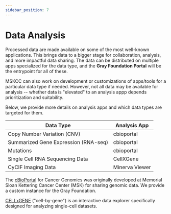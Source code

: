 ```yaml
---
sidebar_position: 7
---
```


# Data Analysis

Processed data are made available on some of the most well-known applications.
This brings data to a bigger stage for collaboration, analysis, and more impactful data sharing. 
The data can be distributed on multiple apps specialized for the data type, and the **Gray Foundation Portal** will be the entrypoint for all of these. 

MSKCC can also work on development or customizations of apps/tools for a particular data type if needed. 
However, not all data may be available for analysis -- whether data is "elevated" to an analysis appp depends prioritization and suitability. 

Below, we provide more details on analysis apps and which data types are targeted for them. 

| Data Type                             | Analysis App      |
| ------------------------------------ | ----------------- |
| Copy Number Variation (CNV)          | cbioportal        |
| Summarized Gene Expression (RNA-seq) | cbioportal        |
| Mutations                             | cbioportal        |
| Single Cell RNA Sequencing Data      | CellXGene         |
| CyCIF Imaging Data                    | Minerva Viewer    |


The [cBioPortal](https://docs.cbioportal.org/) for Cancer Genomics was originally developed at Memorial Sloan Kettering Cancer Center (MSK) for sharing genomic data. We provide a custom instance for the Gray Foundation. 

[CELLxGENE](https://github.com/chanzuckerberg/cellxgene) ("cell-by-gene") is an interactive data explorer specifically designed for analyzing single-cell datasets. 
